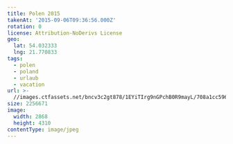 ```yaml
---
title: Polen 2015
takenAt: '2015-09-06T09:36:56.000Z'
rotation: 0
license: Attribution-NoDerivs License
geo:
  lat: 54.032333
  lng: 21.770833
tags:
  - polen
  - poland
  - urlaub
  - vacation
url: >-
  //images.ctfassets.net/bncv3c2gt878/1EYiTIrg9nGPchB0R9mayL/708a1cc596dfe9d032c7952058c20ad1/polen-2015_25862534921_o
size: 2256671
image:
  width: 2868
  height: 4310
contentType: image/jpeg
---
```


